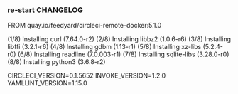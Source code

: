 ### re-start CHANGELOG

FROM quay.io/feedyard/circleci-remote-docker:5.1.0

(1/8) Installing curl (7.64.0-r2)
(2/8) Installing libbz2 (1.0.6-r6)
(3/8) Installing libffi (3.2.1-r6)
(4/8) Installing gdbm (1.13-r1)
(5/8) Installing xz-libs (5.2.4-r0)
(6/8) Installing readline (7.0.003-r1)
(7/8) Installing sqlite-libs (3.28.0-r0)
(8/8) Installing python3 (3.6.8-r2)

CIRCLECI_VERSION=0.1.5652
INVOKE_VERSION=1.2.0
YAMLLINT_VERSION=1.15.0
